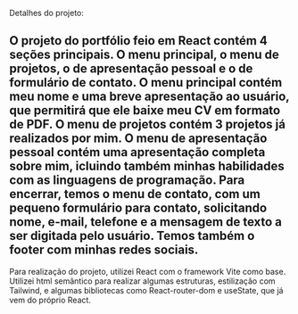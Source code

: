 Detalhes do projeto:

O projeto do portfólio feio em React contém 4 seções principais. O menu principal, o menu de projetos, o de apresentação pessoal e o de formulário de contato.
O menu principal contém meu nome e uma breve apresentação ao usuário, que permitirá que ele baixe meu CV em formato de PDF.
O menu de projetos contém 3 projetos já realizados por mim.
O menu de apresentação pessoal contém uma apresentação completa sobre mim, icluindo também minhas habilidades com as linguagens de programação.
Para encerrar, temos o menu de contato, com um pequeno formulário para contato, solicitando nome, e-mail, telefone e a mensagem de texto a ser digitada pelo usuário.
Temos também o footer com minhas redes sociais.
------------------------------------------------------------------------------------------------
Para realização do projeto, utilizei React com o framework Vite como base. Utilizei html semântico para realizar algumas estruturas, estilização com Tailwind, e algumas bibliotecas como React-router-dom e useState, que já vem do próprio React.
